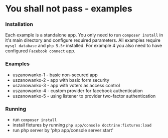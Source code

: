 # You shall not pass - examples

### Installation

Each example is a standalone app. You only need to run `composer install` in it's main directory and configure required parameters. All examples require `mysql database` and `php 5.5+` installed. For example 4 you also need to have configured `Facebook connect` app.

### Examples

- uszanowanko-1  - basic non-secured app
- uszanowanko-2 - app with basic form security
- uszanowanko-3 - app with voters as access control
- uszanowanko-4 - custom provider for facebook authentication
- uszanowanko-5 - using listener to provider two-factor authentication

### Running

- run `composer install`
- install fixtures by running `php app/console doctrine:fixtures:load`
- run php server by 'php app/console server:start'
